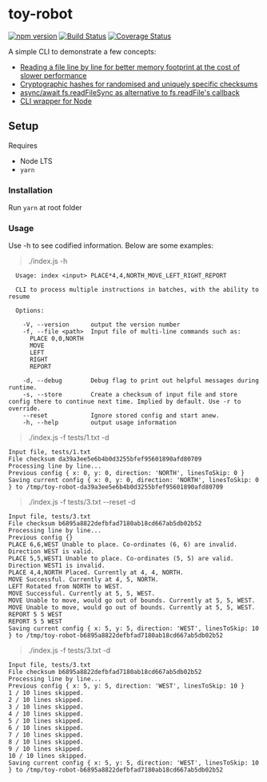 # toy-robot
[![npm version](https://badge.fury.io/js/toy-robot.svg)](https://badge.fury.io/js/toy-robot) [![Build Status](https://travis-ci.org/cheshirecode/toy-robot.svg?branch=master)](https://travis-ci.org/cheshirecode/toy-robot) [![Coverage Status](https://coveralls.io/repos/github/cheshirecode/toy-robot/badge.svg?branch=master)](https://coveralls.io/github/cheshirecode/toy-robot?branch=master) 

A simple CLI to demonstrate a few concepts:
- [Reading a file line by line for better memory footprint at the cost of slower performance](https://nodejs.org/api/fs.html#fs_fs_createreadstream_path_options)
- [Cryptographic hashes for randomised and uniquely specific checksums](https://nodejs.org/api/crypto.html#crypto_crypto)
- [async/await fs.readFileSync as alternative to fs.readFile's callback](https://nodejs.org/api/fs.html#fs_fs_readfile_path_options_callback)
- [CLI wrapper for Node](https://tj.github.io/commander.js/)

## Setup
Requires
- Node LTS
- `yarn` 

### Installation
Run `yarn` at root folder

### Usage
Use -h to see codified information. Below are some examples:
> ./index.js -h
```
  Usage: index <input> PLACE*4,4,NORTH_MOVE_LEFT_RIGHT_REPORT

  CLI to process multiple instructions in batches, with the ability to resume

  Options:

    -V, --version      output the version number
    -f, --file <path>  Input file of multi-line commands such as:
      PLACE 0,0,NORTH
      MOVE
      LEFT
      RIGHT
      REPORT
        
    -d, --debug        Debug flag to print out helpful messages during runtime.
    -s, --store        Create a checksum of input file and store config there to continue next time. Implied by default. Use -r to override.
    --reset            Ignore stored config and start anew.
    -h, --help         output usage information
```

> ./index.js -f tests/1.txt -d
```
Input file, tests/1.txt
File checksum da39a3ee5e6b4b0d3255bfef95601890afd80709
Processing line by line...
Previous config { x: 0, y: 0, direction: 'NORTH', linesToSkip: 0 }
Saving current config { x: 0, y: 0, direction: 'NORTH', linesToSkip: 0 } to /tmp/toy-robot-da39a3ee5e6b4b0d3255bfef95601890afd80709
```

> ./index.js -f tests/3.txt --reset -d
```
Input file, tests/3.txt
File checksum b6895a8822defbfad7180ab18cd667ab5db02b52
Processing line by line...
Previous config {}
PLACE 6,6,WEST Unable to place. Co-ordinates (6, 6) are invalid. Direction WEST is valid.
PLACE 5,5,WEST1 Unable to place. Co-ordinates (5, 5) are valid. Direction WEST1 is invalid.
PLACE 4,4,NORTH Placed. Currently at 4, 4, NORTH.
MOVE Successful. Currently at 4, 5, NORTH.
LEFT Rotated from NORTH to WEST.
MOVE Successful. Currently at 5, 5, WEST.
MOVE Unable to move, would go out of bounds. Currently at 5, 5, WEST.
MOVE Unable to move, would go out of bounds. Currently at 5, 5, WEST.
REPORT 5 5 WEST
REPORT 5 5 WEST
Saving current config { x: 5, y: 5, direction: 'WEST', linesToSkip: 10 } to /tmp/toy-robot-b6895a8822defbfad7180ab18cd667ab5db02b52
```

> ./index.js -f tests/3.txt -d
```
Input file, tests/3.txt
File checksum b6895a8822defbfad7180ab18cd667ab5db02b52
Processing line by line...
Previous config { x: 5, y: 5, direction: 'WEST', linesToSkip: 10 }
1 / 10 lines skipped.
2 / 10 lines skipped.
3 / 10 lines skipped.
4 / 10 lines skipped.
5 / 10 lines skipped.
6 / 10 lines skipped.
7 / 10 lines skipped.
8 / 10 lines skipped.
9 / 10 lines skipped.
10 / 10 lines skipped.
Saving current config { x: 5, y: 5, direction: 'WEST', linesToSkip: 10 } to /tmp/toy-robot-b6895a8822defbfad7180ab18cd667ab5db02b52
```